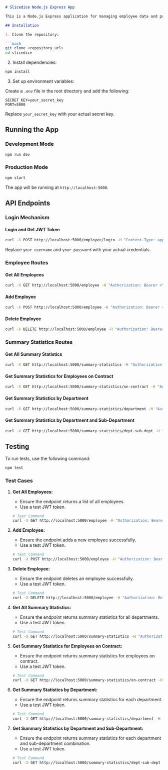 ```markdown
# Slicedice Node.js Express App

This is a Node.js Express application for managing employee data and providing summary statistics.

## Installation

1. Clone the repository:

```bash
git clone <repository_url>
cd slicedice
```

2. Install dependencies:

```bash
npm install
```

3. Set up environment variables:

Create a `.env` file in the root directory and add the following:

```env
SECRET_KEY=your_secret_key
PORT=5000
```

Replace `your_secret_key` with your actual secret key.

## Running the App

### Development Mode

```bash
npm run dev
```

### Production Mode

```bash
npm start
```

The app will be running at `http://localhost:5000`.

## API Endpoints

### Login Mechanism

#### Login and Get JWT Token

```bash
curl -X POST http://localhost:5000/employee/login -H "Content-Type: application/json" -d '{"username": "your_username", "password": "your_password"}'
```

Replace `your_username` and `your_password` with your actual credentials.


### Employee Routes

#### Get All Employees

```bash
curl -X GET http://localhost:5000/employee -H "Authorization: Bearer <YOUR_JWT_TOKEN>"
```

#### Add Employee

```bash
curl -X POST http://localhost:5000/employee -H "Authorization: Bearer <YOUR_JWT_TOKEN>" -H "Content-Type: application/json" -d '{"name": "John Doe", "salary": "50000", "currency": "USD", "department": "Engineering", "sub_department": "Platform"}'
```

#### Delete Employee

```bash
curl -X DELETE http://localhost:5000/employee -H "Authorization: Bearer <YOUR_JWT_TOKEN>" -d 'employeeName=John Doe'
```

### Summary Statistics Routes

#### Get All Summary Statistics

```bash
curl -X GET http://localhost:5000/summary-statistics -H "Authorization: Bearer <YOUR_JWT_TOKEN>"
```

#### Get Summary Statistics for Employees on Contract

```bash
curl -X GET http://localhost:5000/summary-statistics/on-contract -H "Authorization: Bearer <YOUR_JWT_TOKEN>"
```

#### Get Summary Statistics by Department

```bash
curl -X GET http://localhost:5000/summary-statistics/department -H "Authorization: Bearer <YOUR_JWT_TOKEN>"
```

#### Get Summary Statistics by Department and Sub-Department

```bash
curl -X GET http://localhost:5000/summary-statistics/dept-sub-dept -H "Authorization: Bearer <YOUR_JWT_TOKEN>"
```

## Testing

To run tests, use the following command:

```bash
npm test
```

### Test Cases

1. **Get All Employees:**

   - Ensure the endpoint returns a list of all employees.
   - Use a test JWT token.

   ```bash
   # Test Command
   curl -X GET http://localhost:5000/employee -H "Authorization: Bearer <TEST_JWT_TOKEN>"
   ```

2. **Add Employee:**

   - Ensure the endpoint adds a new employee successfully.
   - Use a test JWT token.

   ```bash
   # Test Command
   curl -X POST http://localhost:5000/employee -H "Authorization: Bearer <TEST_JWT_TOKEN>" -H "Content-Type: application/json" -d '{"name": "Test Employee", "salary": "60000", "currency": "USD", "department": "Test Department", "sub_department": "Test Sub-Department"}'
   ```

3. **Delete Employee:**

   - Ensure the endpoint deletes an employee successfully.
   - Use a test JWT token.

   ```bash
   # Test Command
   curl -X DELETE http://localhost:5000/employee -H "Authorization: Bearer <TEST_JWT_TOKEN>" -d 'employeeName=Test Employee'
   ```

4. **Get All Summary Statistics:**

   - Ensure the endpoint returns summary statistics for all departments.
   - Use a test JWT token.

   ```bash
   # Test Command
   curl -X GET http://localhost:5000/summary-statistics -H "Authorization: Bearer <TEST_JWT_TOKEN>"
   ```

5. **Get Summary Statistics for Employees on Contract:**

   - Ensure the endpoint returns summary statistics for employees on contract.
   - Use a test JWT token.

   ```bash
   # Test Command
   curl -X GET http://localhost:5000/summary-statistics/on-contract -H "Authorization: Bearer <TEST_JWT_TOKEN>"
   ```

6. **Get Summary Statistics by Department:**

   - Ensure the endpoint returns summary statistics for each department.
   - Use a test JWT token.

   ```bash
   # Test Command
   curl -X GET http://localhost:5000/summary-statistics/department -H "Authorization: Bearer <TEST_JWT_TOKEN>"
   ```

7. **Get Summary Statistics by Department and Sub-Department:**

   - Ensure the endpoint returns summary statistics for each department and sub-department combination.
   - Use a test JWT token.

   ```bash
   # Test Command
   curl -X GET http://localhost:5000/summary-statistics/dept-sub-dept -H "Authorization: Bearer <TEST_JWT_TOKEN>"
   ```
